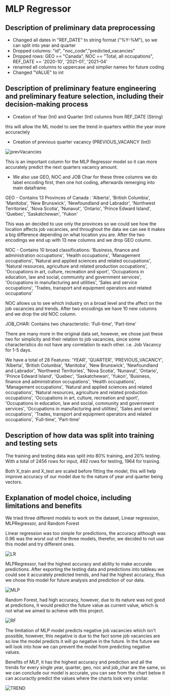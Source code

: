 # MLP Regressor 

## Description of preliminary data preprocessing

- Changed all dates in "REF_DATE" to string format ("%Y-%M"), so we can split into year and quarter
- Dropped columns: "id", "noc_code","predicted_vacancies"
- Dropped rows: GEO == "Canada", NOC == "Total, all occupations", REF_DATE == '2020-10', '2021-01', '2021-04'
- renamed all columns to uppercase and simplier names for future coding
- Changed "VALUE" to int

## Description of preliminary feature engineering and preliminary feature selection, including their decision-making process

- Creation of Year (Int) and Quarter (Int) columns from REF_DATE (String)
 
this will allow the ML model to see the trend in quarters within the year more accuractely

- Creation of previous quarter vacancy (PREVIOUS_VACANCY (Int))

![prevVacancies](https://raw.githubusercontent.com/alecngai/Data_Capstone_2021_Group_3/main/Machine_Learning/Resources/MLP/Prev_Vacancies.png)

This is an important column for the MLP Regressor model so it can more accurately predict the next quarters vacancy amount. 

- We also use GEO, NOC and JOB Char for these three columns we do label encoding first, then one hot coding, afterwards remerging into main dataframe. 

GEO - Contains 13 Provinces of Canada :  'Alberta', 'British Columbia',
        'Manitoba', 'New Brunswick', 'Newfoundland and Labrador',
        'Northwest Territories', 'Nova Scotia', 'Nunavut', 'Ontario',
        'Prince Edward Island', 'Quebec', 'Saskatchewan', 'Yukon'

This was an decided to use only the provinces so we could see how the location affects job vacancies, and throughout the data we can see it makes a big difference depending on what location you are. After the two encodings we end up with 13 new columns and we drop GEO column.

NOC - Contains 10 broad classifications: 'Business, finance and administration occupations',
        'Health occupations', 'Management occupations',
        'Natural and applied sciences and related occupations',
        'Natural resources, agriculture and related production occupations',
        'Occupations in art, culture, recreation and sport',
        'Occupations in education, law and social, community and government services',
        'Occupations in manufacturing and utilities',
        'Sales and service occupations',
        'Trades, transport and equipment operators and related occupations'

NOC allows us to see which industry on a broad level and the affect on the job vacancies and trends. After two encodings we have 10 new columns and we drop the old NOC column.

JOB_CHAR: Contains two characteristic: 'Full-time', 'Part-time'

There are many more in the original data set, however, we chose just these two for simplicity and their relation to job vacancies, since some characteristics do not have any correlation to each other. i.e. Job Vacancy for 1-5 days. 

We have a total of 28 Features: 'YEAR',
 'QUARTER',
 'PREVIOUS_VACANCY',
 'Alberta',
 'British Columbia',
 'Manitoba',
 'New Brunswick',
 'Newfoundland and Labrador',
 'Northwest Territories',
 'Nova Scotia',
 'Nunavut',
 'Ontario',
 'Prince Edward Island',
 'Quebec',
 'Saskatchewan',
 'Yukon',
 'Business, finance and administration occupations',
 'Health occupations',
 'Management occupations',
 'Natural and applied sciences and related occupations',
 'Natural resources, agriculture and related production occupations',
 'Occupations in art, culture, recreation and sport',
 'Occupations in education, law and social, community and government services',
 'Occupations in manufacturing and utilities',
 'Sales and service occupations',
 'Trades, transport and equipment operators and related occupations',
 'Full-time',
 'Part-time'

## Description of how data was split into training and testing sets

The training and testing data was split into 80% training, and 20% testing. With a total of 2456 rows for input, 492 rows for testing, 1964 for training. 

Both X_train and X_test are scaled before fitting the model, this will help improve accuracy of our model due to the nature of year and quarter being vectors.

## Explanation of model choice, including limitations and benefits

We tried three different models to work on the dataset, Linear regression, MLPRegressor, and Random Forest

Linear regression was too simple for predictions, the accuracy although was 0.96 was the worst out of the three models, therefor, we decided to not use this model and try different ones. 

![LR](https://raw.githubusercontent.com/alecngai/Data_Capstone_2021_Group_3/main/Machine_Learning/Resources/MLP/LR_TEST.png)

MLPRegressor, had the highest accuracy and ability to make accurate predictions. After exporting the testing data and predictions into tableau we could see it accurately predicted trends, and had the highest accuracy, thus we chose this model for future analysis and prediction of our data. 

![MLP](https://raw.githubusercontent.com/alecngai/Data_Capstone_2021_Group_3/main/Machine_Learning/Resources/MLP/MLP_TEST.png)

Random Forest, had high accuracy, however, due to its nature was not good at predictions, it would predict the future value as current value, which is not what we aimed to achieve with this project. 

![RF](https://raw.githubusercontent.com/alecngai/Data_Capstone_2021_Group_3/main/Machine_Learning/Resources/MLP/RF_TEST.png)

The limitation of MLP model predicts negative job vacancies which isn't possible, however, this negative is due to the fact some job vacancies are so low the model predicts it will go negative in the future. In the future we will look into how we can prevent the model from predicting negative values. 

Benefits of MLP, it has the highest accuracy and prediction and all the trends for every single year, quarter, geo, noc and job_char are the same, so we can conclude our model is accurate, you can see from the chart below it can accuractly predict the values where the charts look very similar. 

![TREND](https://raw.githubusercontent.com/alecngai/Data_Capstone_2021_Group_3/main/Machine_Learning/Resources/MLP/TREND_TEST.png)